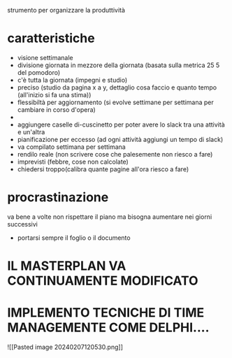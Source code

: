 strumento per organizzare la produttività

# caratteristiche
- visione settimanale
- divisione giornata in mezzore della giornata (basata sulla metrica 25 5 del pomodoro)
- c'è tutta la giornata (impegni e studio)
- preciso (studio da pagina x a y, dettaglio cosa faccio e quanto tempo (all'inizio si fa una stima))
- flessibiltà per aggiornamento (si evolve settimane per settimana per cambiare in corso d'opera)
- 
- aggiungere caselle di-cuscinetto per poter avere lo slack tra una attività e un'altra
- pianificazione per eccesso (ad ogni attività aggiungi un tempo di slack)
- va compilato settimana per settimana
- rendilo reale (non scrivere cose che palesemente non riesco a fare)
- imprevisti (febbre, cose non calcolate) 
- chiedersi troppo(calibra quante pagine all'ora riesco a fare)

# procrastinazione
va bene a volte non rispettare il piano ma bisogna aumentare nei giorni successivi 


- portarsi sempre il foglio o il documento 

# IL MASTERPLAN VA CONTINUAMENTE MODIFICATO


# IMPLEMENTO TECNICHE DI TIME MANAGEMENTE COME DELPHI....



![[Pasted image 20240207120530.png]]



